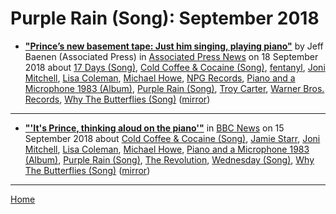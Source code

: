 # Purple Rain (Song): September 2018

 - [**"Prince’s new basement tape: Just him singing, playing piano"**](https://apnews.com/e0a9e78a662c40d3adee133110bc8489) by Jeff Baenen (Associated Press) in [Associated Press News](https://www.apnews.com/) on 18 September 2018 about [17 Days (Song)](../../../topics/song/17-days/index.md), [Cold Coffee & Cocaine (Song)](../../../topics/song/cold-coffee-cocaine/index.md), [fentanyl](../../../topics/fentanyl/index.md), [Joni Mitchell](../../../topics/joni-mitchell/index.md), [Lisa Coleman](../../../topics/lisa-coleman/index.md), [Michael Howe](../../../topics/michael-howe/index.md), [NPG Records](../../../topics/npg-records/index.md), [Piano and a Microphone 1983 (Album)](../../../topics/album/piano-and-a-microphone-1983/index.md), [Purple Rain (Song)](../../../topics/song/purple-rain/index.md), [Troy Carter](../../../topics/troy-carter/index.md), [Warner Bros. Records](../../../topics/warner-bros-records/index.md), [Why The Butterflies (Song)](../../../topics/song/why-the-butterflies/index.md) ([mirror](https://web.archive.org/web/*/https://apnews.com/e0a9e78a662c40d3adee133110bc8489))

----

 - [**"'It's Prince, thinking aloud on the piano'"**](https://www.bbc.com/news/entertainment-arts-45510532) in [BBC News](https://www.bbc.com/news/) on 15 September 2018 about [Cold Coffee & Cocaine (Song)](../../../topics/song/cold-coffee-cocaine/index.md), [Jamie Starr](../../../topics/jamie-starr/index.md), [Joni Mitchell](../../../topics/joni-mitchell/index.md), [Lisa Coleman](../../../topics/lisa-coleman/index.md), [Michael Howe](../../../topics/michael-howe/index.md), [Piano and a Microphone 1983 (Album)](../../../topics/album/piano-and-a-microphone-1983/index.md), [Purple Rain (Song)](../../../topics/song/purple-rain/index.md), [The Revolution](../../../topics/the-revolution/index.md), [Wednesday (Song)](../../../topics/song/wednesday/index.md), [Why The Butterflies (Song)](../../../topics/song/why-the-butterflies/index.md) ([mirror](https://web.archive.org/web/*/https://www.bbc.com/news/entertainment-arts-45510532))

----

[Home](./)
